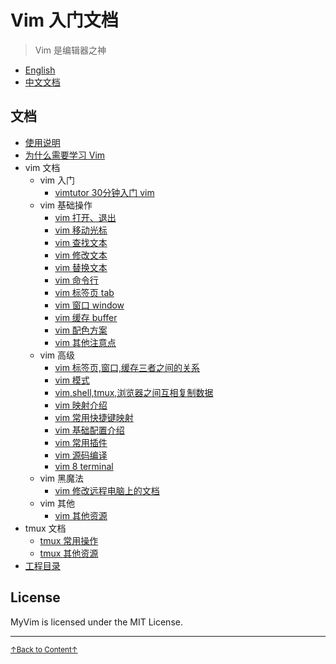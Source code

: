# Vim 入门文档

> Vim 是编辑器之神<a name='fn1b'></a>

* [English](README_en.md)
* [中文文档](https://github.com/MDGSF/MyVim)

## 文档

* [使用说明](doc/README_02_how_to_use_this_document.md)
* [为什么需要学习 Vim](doc/README_01_why_you_need_learn_vim.md)
* vim 文档
    * vim 入门
        * [vimtutor 30分钟入门 vim](doc/README_vim_tutor.md)
    * vim 基础操作
        * [vim 打开、退出](doc/README_vim_openclose.md)
        * [vim 移动光标](doc/README_vim_movecursor.md)
        * [vim 查找文本](doc/README_vim_search.md)
        * [vim 修改文本](doc/README_vim_modify.md)
        * [vim 替换文本](doc/README_vim_substitute.md)
        * [vim 命令行](doc/README_vim_cmdline.md)
        * [vim 标签页 tab](doc/README_vim_tab.md)
        * [vim 窗口 window](doc/README_vim_windows.md)
        * [vim 缓存 buffer](doc/README_vim_buffer.md)
        * [vim 配色方案](doc/README_vim_colorscheme.md)
        * [vim 其他注意点](doc/README_vim_miscellanes.md)
    * vim 高级
        * [vim 标签页,窗口,缓存三者之间的关系](README_vim_tab_windows_buffer.md)
        * [vim 模式](doc/README_vim_mode.md)
        * [vim,shell,tmux,浏览器之间互相复制数据](doc/README_vim_copydata.md)
        * [vim 映射介绍](doc/README_vim_mapping_introduction.md)
        * [vim 常用快捷键映射](doc/README_vim_mapping_common_used.md)
        * [vim 基础配置介绍](doc/README_vim_basicsetting.md)
        * [vim 常用插件](doc/README_vim_plugin.md)
        * [vim 源码编译](doc/README_vim_build.md)
        * [vim 8 terminal](doc/README_vim_terminal.md)
    * vim 黑魔法
        * [vim 修改远程电脑上的文档](README_vim_darkmagic_modify_remote_file.md)
    * vim 其他
        * [vim 其他资源](doc/README_vim_resource.md)
* tmux 文档
    * [tmux 常用操作](doc/README_tmux_basic.md)
    * [tmux 其他资源](doc/README_tmux_resource.md)
* [工程目录](doc/README_00_project_directory.md)

## License

MyVim is licensed under the MIT License.

* * *

<a href='#fn1b'><small>↑Back to Content↑</small></a>

